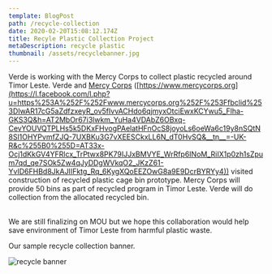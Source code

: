 ```yaml
---
template: BlogPost
path: /recycle-collection
date: 2020-02-20T15:08:12.174Z
title: Recyle Plastic Collection Project
metaDescription: recycle plastic
thumbnail: /assets/recyclebanner.jpg
---
```

Verde is working with the Mercy Corps to collect plastic recycled around Timor Leste. Verde and [Mercy Corps](https://www.mercycorps.org) ([https://www.mercycorps.org](https://l.facebook.com/l.php?u=https%253A%252F%252Fwww.mercycorps.org%252F%253Ffbclid%253DIwAR17cG5aZdfzxeyR_ov5fIvvACHdo6qjmyxOtciEwxKCYwu5_Flha-GKS3Q&h=AT2MbOr67i3lwkm_YuHa4VDAbZ6OBxq-CevYOUVQTPLHs5k5DKxFHvogPAelatHFnOcS8joyoLs6oeWa6c19y8nSQtN8Sl1OHYPvmfZJQ-7UXBKu3G7vXEESCkxLL6N_dT0HvSQ&__tn__=-UK-R&c%255B0%255D=AT33x-Ocj1dKkGV4YFRlcx_TrPtwx8PK79IJJxBMVYE_WrRfp6INoM_RiIX1p0zh1sZpum7qd_qe7SOk5Zw4qJyDDgWVkqO2_JKzZ61-YvID6FHBd8JkAJIIFktg_Rq_6KygXQoEEZOwG8a9E9DcrBYRYy4)) visited construction of recycled plastic cage bin prototype. Mercy Corps will provide 50 bins as part of recycled program in Timor Leste. Verde will do collection from the allocated recycled bin.

\
We are still finalizing on MOU but we hope this collaboration would help save environment of Timor Leste from harmful plastic waste.

Our sample recycle collection banner.

![recycle banner](/assets/recyclebanner.jpg "Recycle collecton banner")
